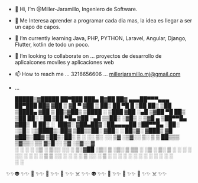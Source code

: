 - 👋 Hi, I’m @Miller-Jaramillo, Ingeniero de Software.
- 👀 Me Interesa aprender a programar cada dia mas, la idea es llegar a ser un capo de capos.
- 🌱 I’m currently learning Java, PHP, PYTHON, Laravel, Angular, Django, Flutter, kotlin de todo un poco.
- 💞️ I’m looking to collaborate on ... proyectos de desarrollo de aplicaicones moviles y aplicaciones web
- 📫 How to reach me ... 3216656606 ... millerjaramillo.mj@gmail.com
- ...

  █████▒▓█████  ██▀███   ███▄    █▓██   ██▓    ▄▄▄██▀▀▀▄▄▄       ██▀███   ██▓
▓██   ▒ ▓█   ▀ ▓██ ▒ ██▒ ██ ▀█   █ ▒██  ██▒      ▒██  ▒████▄    ▓██ ▒ ██▒▓██▒
▒████ ░ ▒███   ▓██ ░▄█ ▒▓██  ▀█ ██▒ ▒██ ██░      ░██  ▒██  ▀█▄  ▓██ ░▄█ ▒▒██▒
░▓█▒  ░ ▒▓█  ▄ ▒██▀▀█▄  ▓██▒  ▐▌██▒ ░ ▐██▓░   ▓██▄██▓ ░██▄▄▄▄██ ▒██▀▀█▄  ░██░
░▒█░    ░▒████▒░██▓ ▒██▒▒██░   ▓██░ ░ ██▒▓░    ▓███▒   ▓█   ▓██▒░██▓ ▒██▒░██░
 ▒ ░    ░░ ▒░ ░░ ▒▓ ░▒▓░░ ▒░   ▒ ▒   ██▒▒▒     ▒▓▒▒░   ▒▒   ▓▒█░░ ▒▓ ░▒▓░░▓  
 ░       ░ ░  ░  ░▒ ░ ▒░░ ░░   ░ ▒░▓██ ░▒░     ▒ ░▒░    ▒   ▒▒ ░  ░▒ ░ ▒░ ▒ ░
 ░ ░       ░     ░░   ░    ░   ░ ░ ▒ ▒ ░░      ░ ░ ░    ░   ▒     ░░   ░  ▒ ░
           ░  ░   ░              ░ ░ ░         ░   ░        ░  ░   ░      ░  
                                   ░ ░                                       

✨✨👽 ✨✨ 👾 ✨✨ 🤖 ✨✨ 👻 ✨✨ ☠️ ✨✨ 👽 ✨✨ 👾 ✨✨ 🤖 ✨✨ 👻 ✨✨ ☠️ ✨✨ 
